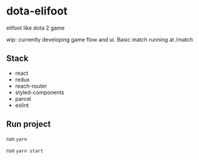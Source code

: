 # dota-elifoot
elifoot like dota 2 game

wip: currently developing game flow and ui. Basic match running at /match

## Stack
- react
- redux
- reach-router
- styled-components
- parcel
- eslint

## Run project
run `yarn`

run `yarn start`
